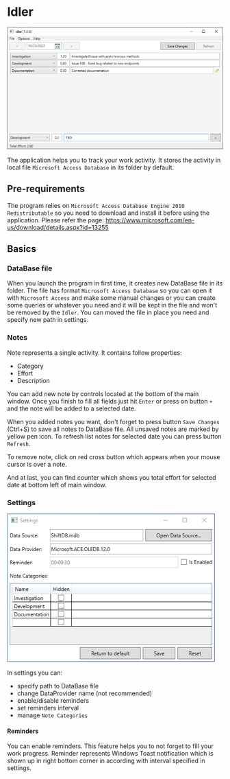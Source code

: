 # Idler

![image](images/main-window.png)

The application helps you to track your work activity. It stores the activity in local file `Microsoft Access Database` in its folder by default.

## Pre-requirements

The program relies on `Microsoft Access Database Engine 2010 Redistributable` so you need to download and install it before using the application. Please refer the page: https://www.microsoft.com/en-us/download/details.aspx?id=13255

## Basics

### DataBase file

When you launch the program in first time, it creates new DataBase file in its folder. The file has format `Microsoft Access Database` so you can open it with `Microsoft Access` and make some manual changes or you can create some queries or whatever you need and it will be kept in the file and won't be removed by the `Idler`. You can moved the file in place you need and specify new path in settings.

### Notes

Note represents a single activity. It contains follow properties:

- Category
- Effort
- Description

You can add new note by controls located at the bottom of the main window. Once you finish to fill all fields just hit `Enter` or press on button `+` and the note will be added to a selected date.

When you added notes you want, don't forget to press button `Save Changes` (Ctrl+S) to save all notes to DataBase file. All unsaved notes are marked by yellow pen icon. To refresh list notes for selected date you can press button `Refresh`.

To remove note, click on red cross button which appears when your mouse cursor is over a note.

And at last, you can find counter which shows you total effort for selected date at bottom left of main window.

### Settings

![image](images/settings-window.png)

In settings you can:

- specify path to DataBase file
- change DataProvider name (not recommended)
- enable/disable reminders
- set reminders interval
- manage `Note Categories`

#### Reminders

You can enable reminders. This feature helps you to not forget to fill your work progress. Reminder represents Windows Toast notification which is shown up in right bottom corner in according with interval specified in settings.
